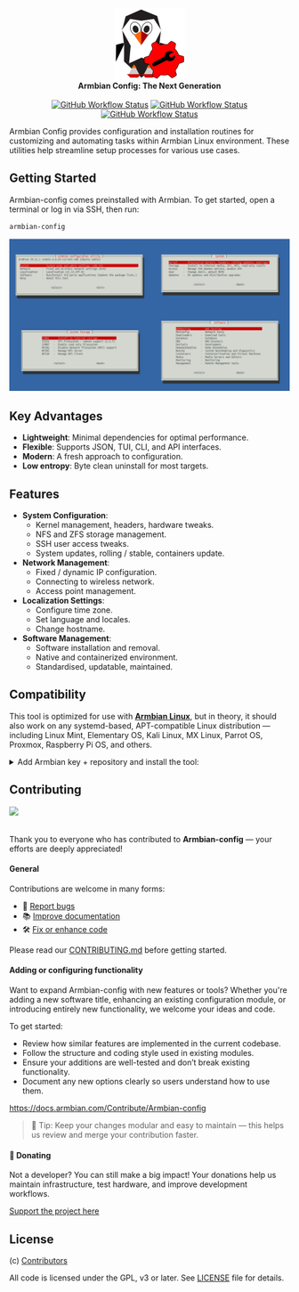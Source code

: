 <p align="center">
  <a href="#build-framework">
  <img src="https://raw.githubusercontent.com/armbian/configng/main/share/icons/hicolor/scalable/configng-tux.svg" width="128" alt="Armbian Config NG Logo" />
  </a><br>
  <strong>Armbian Config: The Next Generation</strong><br>
<br>
<a href=https://github.com/armbian/configng/actions/workflows/debian.yml><img alt="GitHub Workflow Status" src="https://img.shields.io/github/actions/workflow/status/armbian/configng/debian.yml?logo=githubactions&label=Packaging&style=for-the-badge&branch=main"></a> <a href=https://github.com/armbian/configng/actions/workflows/unit-tests.yml><img alt="GitHub Workflow Status" src="https://img.shields.io/github/actions/workflow/status/armbian/configng/unit-tests.yml?logo=githubactions&label=Unit%20tests&style=for-the-badge&branch=main"></a> <a href=https://github.com/armbian/configng/actions/workflows/docs.yml><img alt="GitHub Workflow Status" src="https://img.shields.io/github/actions/workflow/status/armbian/configng/docs.yml?logo=githubactions&label=Documentation&style=for-the-badge&branch=main"></a>
</p>

Armbian Config provides configuration and installation routines for customizing and automating tasks within Armbian Linux environment. These utilities help streamline setup processes for various use cases.

## Getting Started

Armbian-config comes preinstalled with Armbian. To get started, open a terminal or log in via SSH, then run:

```bash
armbian-config
```

<a href=#><img src=.github/images/common.png></a>

## Key Advantages
- **Lightweight**: Minimal dependencies for optimal performance.
- **Flexible**: Supports JSON, TUI, CLI, and API interfaces.
- **Modern**: A fresh approach to configuration.
- **Low entropy**: Byte clean uninstall for most targets.

## Features

- **System Configuration**: 
  - Kernel management, headers, hardware tweaks.
  - NFS and ZFS storage management.
  - SSH user access tweaks.
  - System updates, rolling / stable, containers update.
- **Network Management**: 
  - Fixed / dynamic IP configuration.
  - Connecting to wireless network.
  - Access point management.
- **Localization Settings**: 
  - Configure time zone.
  - Set language and locales.
  - Change hostname.
- **Software Management**:
  - Software installation and removal.
  - Native and containerized environment.
  - Standardised, updatable, maintained.

## Compatibility

This tool is optimized for use with [**Armbian Linux**](https://www.armbian.com), but in theory, it should also work on any systemd-based, APT-compatible Linux distribution — including Linux Mint, Elementary OS, Kali Linux, MX Linux, Parrot OS, Proxmox, Raspberry Pi OS, and others.
<details><summary>Add Armbian key + repository and install the tool:</summary>
  
```bash
wget -qO - https://apt.armbian.com/armbian.key | gpg --dearmor | \
sudo tee /usr/share/keyrings/armbian.gpg > /dev/null
cat << EOF | sudo tee /etc/apt/sources.list.d/armbian-config.sources > /dev/null
Types: deb
URIs: https://github.armbian.com/configng
Suites: stable
Components: main
Signed-By: /usr/share/keyrings/armbian.gpg
EOF
sudo apt update
sudo apt -y install armbian-config
```

```bash
armbian-config
```
</details>

## Contributing

<a href="https://github.com/armbian/configng/graphs/contributors">
  <img src="https://contrib.rocks/image?repo=armbian/configng" />
</a>
<br>
<br>

Thank you to everyone who has contributed to **Armbian-config** — your efforts are deeply appreciated!

#### General

Contributions are welcome in many forms:

- 🐞 [Report bugs](https://github.com/armbian/configng/issues)
- 📚 [Improve documentation](https://docs.armbian.com/)
- 🛠️ [Fix or enhance code](https://github.com/armbian/configng/pulls)

Please read our [CONTRIBUTING.md](./CONTRIBUTING.md) before getting started.

#### Adding or configuring functionality

Want to expand Armbian-config with new features or tools? Whether you're adding a new software title, enhancing an existing configuration module, or introducing entirely new functionality, we welcome your ideas and code.

To get started:

- Review how similar features are implemented in the current codebase.
- Follow the structure and coding style used in existing modules.
- Ensure your additions are well-tested and don’t break existing functionality.
- Document any new options clearly so users understand how to use them.

<https://docs.armbian.com/Contribute/Armbian-config>

> 📌 Tip: Keep your changes modular and easy to maintain — this helps us review and merge your contribution faster.

#### 💖 Donating

Not a developer? You can still make a big impact! Your donations help us maintain infrastructure, test hardware, and improve development workflows.

[Support the project here](https://github.com/sponsors/armbian)

## License

(c) [Contributors](https://github.com/armbian/configng/graphs/contributors)

All code is licensed under the GPL, v3 or later. See [LICENSE](LICENSE) file for details.
